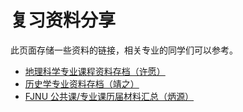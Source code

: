 # 复习资料分享

此页面存储一些资料的链接，相关专业的同学们可以参考。

- [地理科学专业课程资料存档（许愿）](https://geo.nekoark.com/)
- [历史学专业资料存档（靖之）](https://github.com/FutabaMashiro/FJNU-History)
- [FJNU 公共课/专业课历届材料汇总（炳源）](https://urn6kr6xmx.feishu.cn/wiki/space/7451266399026987011?ccm_open_type=lark_wiki_spaceLink&open_tab_from=wiki_home)